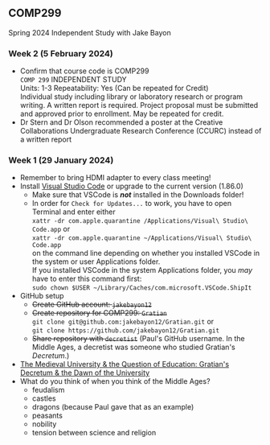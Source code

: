 ## COMP299
Spring 2024 Independent Study with Jake Bayon
### Week 2 (5 February 2024)
+ Confirm that course code is COMP299  
`COMP 299` INDEPENDENT STUDY  
Units: 1-3 Repeatability: Yes (Can be repeated for Credit)  
Individual study including library or laboratory research or program writing. A written report is required. Project proposal must be submitted and approved prior to enrollment. May be repeated for credit.
+ Dr Stern and Dr Olson recommended a poster at the Creative Collaborations Undergraduate Research Conference (CCURC) instead of a written report  
### Week 1 (29 January 2024)
+ Remember to bring HDMI adapter to every class meeting!
+ Install [Visual Studio Code](https://code.visualstudio.com/) or upgrade to the current version (1.86.0)
  - Make sure that VSCode is ***not*** installed in the Downloads folder!
  - In order for `Check for Updates...` to work, you have to open Terminal and enter either  
`xattr -dr com.apple.quarantine /Applications/Visual\ Studio\ Code.app` or  
`xattr -dr com.apple.quarantine ~/Applications/Visual\ Studio\ Code.app`  
on the command line depending on whether you installed VSCode in the system or user Applications folder.  
If you installed VSCode in the system Applications folder, you *may* have to enter this command first:  
`sudo chown $USER ~/Library/Caches/com.microsoft.VSCode.ShipIt`  
+ GitHub setup
  + ~~Create GitHub account: `jakebayon12`~~
  + ~~Create repository for COMP299: `Gratian`~~   
  `git clone git@github.com:jakebayon12/Gratian.git` or  
  `git clone https://github.com/jakebayon12/Gratian.git`  
  + ~~Share repository with `decretist`~~ (Paul's GitHub username. In the Middle Ages, a decretist was someone who studied Gratian's *Decretum*.)
+ [The Medieval University & the Question of Education: Gratian's Decretum & the Dawn of the University](https://www.youtube.com/watch?v=x2KbkcjMLDM)
+ What do you think of when you think of the Middle Ages?
  - feudalism
  - castles
  - dragons (because Paul gave that as an example)
  - peasants
  - nobility
  - tension between science and religion
